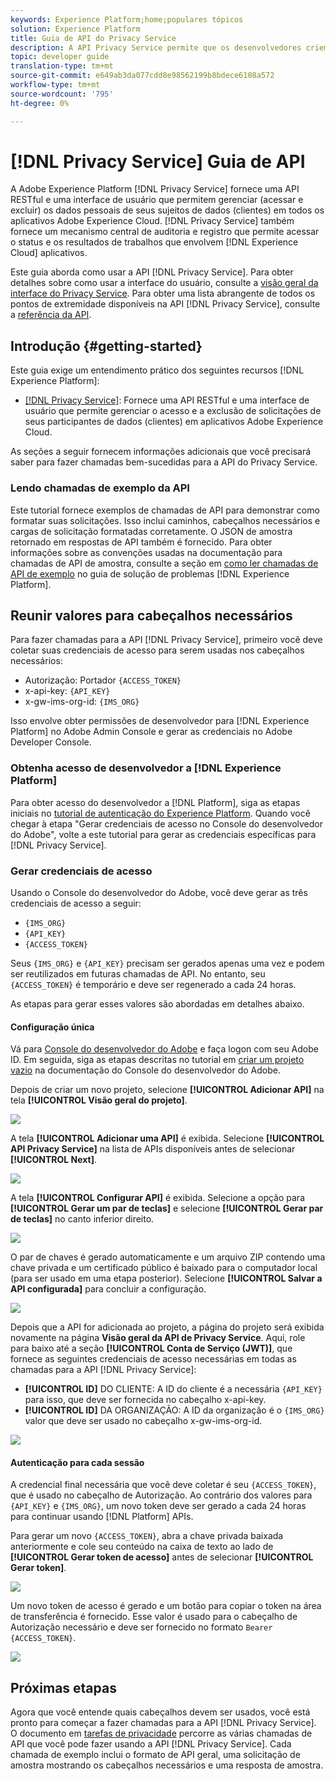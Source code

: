 ```yaml
---
keywords: Experience Platform;home;populares tópicos
solution: Experience Platform
title: Guia de API do Privacy Service
description: A API Privacy Service permite que os desenvolvedores criem e gerenciem solicitações de clientes para acessar ou excluir seus dados pessoais em aplicativos Experience Cloud, em conformidade com as normas legais de privacidade. Siga este guia para saber como executar operações principais usando a API.
topic: developer guide
translation-type: tm+mt
source-git-commit: e649ab3da077cdd8e98562199b8bdece6108a572
workflow-type: tm+mt
source-wordcount: '795'
ht-degree: 0%

---
```



# [!DNL Privacy Service] Guia de API

A Adobe Experience Platform [!DNL Privacy Service] fornece uma API RESTful e uma interface de usuário que permitem gerenciar (acessar e excluir) os dados pessoais de seus sujeitos de dados (clientes) em todos os aplicativos Adobe Experience Cloud. [!DNL Privacy Service] também fornece um mecanismo central de auditoria e registro que permite acessar o status e os resultados de trabalhos que envolvem  [!DNL Experience Cloud] aplicativos.

Este guia aborda como usar a API [!DNL Privacy Service]. Para obter detalhes sobre como usar a interface do usuário, consulte a [visão geral da interface do Privacy Service](../ui/overview.md). Para obter uma lista abrangente de todos os pontos de extremidade disponíveis na API [!DNL Privacy Service], consulte a [referência da API](https://www.adobe.io/apis/experienceplatform/home/api-reference.html#!acpdr/swagger-specs/privacy-service.yaml).

## Introdução {#getting-started}

Este guia exige um entendimento prático dos seguintes recursos [!DNL Experience Platform]:

* [[!DNL Privacy Service]](../home.md): Fornece uma API RESTful e uma interface de usuário que permite gerenciar o acesso e a exclusão de solicitações de seus participantes de dados (clientes) em aplicativos Adobe Experience Cloud.

As seções a seguir fornecem informações adicionais que você precisará saber para fazer chamadas bem-sucedidas para a API do Privacy Service.

### Lendo chamadas de exemplo da API

Este tutorial fornece exemplos de chamadas de API para demonstrar como formatar suas solicitações. Isso inclui caminhos, cabeçalhos necessários e cargas de solicitação formatadas corretamente. O JSON de amostra retornado em respostas de API também é fornecido. Para obter informações sobre as convenções usadas na documentação para chamadas de API de amostra, consulte a seção em [como ler chamadas de API de exemplo](../../landing/troubleshooting.md) no guia de solução de problemas [!DNL Experience Platform].

## Reunir valores para cabeçalhos necessários

Para fazer chamadas para a API [!DNL Privacy Service], primeiro você deve coletar suas credenciais de acesso para serem usadas nos cabeçalhos necessários:

* Autorização: Portador `{ACCESS_TOKEN}`
* x-api-key: `{API_KEY}`
* x-gw-ims-org-id: `{IMS_ORG}`

Isso envolve obter permissões de desenvolvedor para [!DNL Experience Platform] no Adobe Admin Console e gerar as credenciais no Adobe Developer Console.

### Obtenha acesso de desenvolvedor a [!DNL Experience Platform]

Para obter acesso do desenvolvedor a [!DNL Platform], siga as etapas iniciais no [tutorial de autenticação do Experience Platform](https://www.adobe.com/go/platform-api-authentication-en). Quando você chegar à etapa &quot;Gerar credenciais de acesso no Console do desenvolvedor do Adobe&quot;, volte a este tutorial para gerar as credenciais específicas para [!DNL Privacy Service].

### Gerar credenciais de acesso

Usando o Console do desenvolvedor do Adobe, você deve gerar as três credenciais de acesso a seguir:

* `{IMS_ORG}`
* `{API_KEY}`
* `{ACCESS_TOKEN}`

Seus `{IMS_ORG}` e `{API_KEY}` precisam ser gerados apenas uma vez e podem ser reutilizados em futuras chamadas de API. No entanto, seu `{ACCESS_TOKEN}` é temporário e deve ser regenerado a cada 24 horas.

As etapas para gerar esses valores são abordadas em detalhes abaixo.

#### Configuração única

Vá para [Console do desenvolvedor do Adobe](https://www.adobe.com/go/devs_console_ui) e faça logon com seu Adobe ID. Em seguida, siga as etapas descritas no tutorial em [criar um projeto vazio](https://www.adobe.io/apis/experienceplatform/console/docs.html#!AdobeDocs/adobeio-console/master/projects-empty.md) na documentação do Console do desenvolvedor do Adobe.

Depois de criar um novo projeto, selecione **[!UICONTROL Adicionar API]** na tela **[!UICONTROL Visão geral do projeto]**.

![](../images/api/getting-started/add-api-button.png)

A tela **[!UICONTROL Adicionar uma API]** é exibida. Selecione **[!UICONTROL API Privacy Service]** na lista de APIs disponíveis antes de selecionar **[!UICONTROL Next]**.

![](../images/api/getting-started/add-privacy-service-api.png)

A tela **[!UICONTROL Configurar API]** é exibida. Selecione a opção para **[!UICONTROL Gerar um par de teclas]** e selecione **[!UICONTROL Gerar par de teclas]** no canto inferior direito.

![](../images/api/getting-started/generate-key-pair.png)

O par de chaves é gerado automaticamente e um arquivo ZIP contendo uma chave privada e um certificado público é baixado para o computador local (para ser usado em uma etapa posterior). Selecione **[!UICONTROL Salvar a API configurada]** para concluir a configuração.

![](../images/api/getting-started/key-pair-generated.png)

Depois que a API for adicionada ao projeto, a página do projeto será exibida novamente na página **Visão geral da API de Privacy Service**. Aqui, role para baixo até a seção **[!UICONTROL Conta de Serviço (JWT)]**, que fornece as seguintes credenciais de acesso necessárias em todas as chamadas para a API [!DNL Privacy Service]:

* **[!UICONTROL ID]** DO CLIENTE: A ID do cliente é a necessária  `{API_KEY}` para isso, que deve ser fornecida no cabeçalho x-api-key.
* **[!UICONTROL ID]** DA ORGANIZAÇÃO: A ID da organização é o  `{IMS_ORG}` valor que deve ser usado no cabeçalho x-gw-ims-org-id.

![](../images/api/getting-started/jwt-credentials.png)

#### Autenticação para cada sessão

A credencial final necessária que você deve coletar é seu `{ACCESS_TOKEN}`, que é usado no cabeçalho de Autorização. Ao contrário dos valores para `{API_KEY}` e `{IMS_ORG}`, um novo token deve ser gerado a cada 24 horas para continuar usando [!DNL Platform] APIs.

Para gerar um novo `{ACCESS_TOKEN}`, abra a chave privada baixada anteriormente e cole seu conteúdo na caixa de texto ao lado de **[!UICONTROL Gerar token de acesso]** antes de selecionar **[!UICONTROL Gerar token]**.

![](../images/api/getting-started/paste-private-key.png)

Um novo token de acesso é gerado e um botão para copiar o token na área de transferência é fornecido. Esse valor é usado para o cabeçalho de Autorização necessário e deve ser fornecido no formato `Bearer {ACCESS_TOKEN}`.

![](../images/api/getting-started/generated-access-token.png)

## Próximas etapas

Agora que você entende quais cabeçalhos devem ser usados, você está pronto para começar a fazer chamadas para a API [!DNL Privacy Service]. O documento em [tarefas de privacidade](privacy-jobs.md) percorre as várias chamadas de API que você pode fazer usando a API [!DNL Privacy Service]. Cada chamada de exemplo inclui o formato de API geral, uma solicitação de amostra mostrando os cabeçalhos necessários e uma resposta de amostra.
